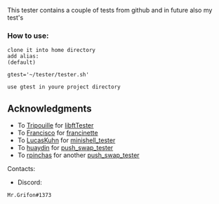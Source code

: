 This tester contains a couple of tests from github and in future also my test's 
### How to use:
```
clone it into home directory
add alias:
(default)

gtest='~/tester/tester.sh'

use gtest in youre project directory
```
## Acknowledgments
* To [Tripouille](https://github.com/Tripouille) for [libftTester](https://github.com/Tripouille/libftTester)
* To [Francisco](https://github.com/xicodomingues) for [francinette](https://github.com/xicodomingues/francinette)
* To [LucasKuhn](https://github.com/LucasKuhn) for [minishell_tester](https://github.com/LucasKuhn/minishell_tester)
* To [huaydin](https://github.com/hu8813) for [push_swap_tester](https://github.com/hu8813/push_swap)
* To [rpinchas](https://github.com/RubenPin90) for another [push_swap_tester](https://github.com/RubenPin90/rubinette-push_swap_tester-)

Contacts:
* Discord:
```
Mr.Grifon#1373
```

